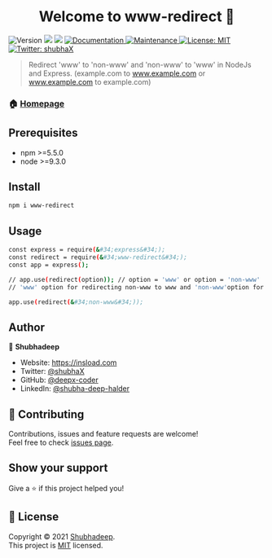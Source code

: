 <h1 align="center">Welcome to www-redirect 👋</h1>
<p>
  <img alt="Version" src="https://img.shields.io/badge/version-1.0.0-blue.svg?cacheSeconds=2592000" />
  <img src="https://img.shields.io/badge/npm-%3E%3D5.5.0-blue.svg" />
  <img src="https://img.shields.io/badge/node-%3E%3D9.3.0-blue.svg" />
  <a href="https://github.com/deepx-coder/www-redirect#readme" target="_blank">
    <img alt="Documentation" src="https://img.shields.io/badge/documentation-yes-brightgreen.svg" />
  </a>
  <a href="https://github.com/kefranabg/readme-md-generator/graphs/commit-activity" target="_blank">
    <img alt="Maintenance" src="https://img.shields.io/badge/Maintained%3F-yes-green.svg" />
  </a>
  <a href="https://github.com/deepx-coder/www-redirect/blob/main/LICENSE" target="_blank">
    <img alt="License: MIT" src="https://img.shields.io/github/license/deepx-coder/www-redirect" />
  </a>
  <a href="https://twitter.com/shubhaX" target="_blank">
    <img alt="Twitter: shubhaX" src="https://img.shields.io/twitter/follow/shubhaX.svg?style=social" />
  </a>
</p>

> Redirect 'www' to 'non-www' and 'non-www' to 'www' in NodeJs and Express. (example.com to www.example.com or www.example.com to example.com)

### 🏠 [Homepage](https://github.com/deepx-coder/www-redirect)

## Prerequisites

- npm >=5.5.0
- node >=9.3.0

## Install

```sh
npm i www-redirect
```

## Usage

```sh
const express = require(&#34;express&#34;);
const redirect = require(&#34;www-redirect&#34;);
const app = express();

// app.use(redirect(option)); // option = 'www' or option = 'non-www'
// 'www' option for redirecting non-www to www and 'non-www'option for redirecting www to non-www

app.use(redirect(&#34;non-www&#34;)); 

```

## Author

👤 **Shubhadeep**

- Website: https://insload.com
- Twitter: [@shubhaX](https://twitter.com/shubhaX)
- GitHub: [@deepx-coder](https://github.com/deepx-coder)
- LinkedIn: [@shubha-deep-halder](https://linkedin.com/in/shubha-deep-halder)

## 🤝 Contributing

Contributions, issues and feature requests are welcome!<br />Feel free to check [issues page](https://github.com/deepx-coder/www-redirect/issues).

## Show your support

Give a ⭐️ if this project helped you!

## 📝 License

Copyright © 2021 [Shubhadeep](https://github.com/deepx-coder).<br />
This project is [MIT](https://github.com/deepx-coder/www-redirect/blob/main/LICENSE) licensed.
